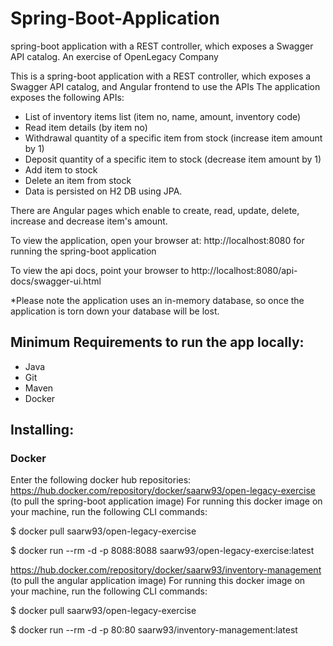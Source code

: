 # Spring-Boot-Application
spring-boot application with a REST controller, which exposes a Swagger API catalog. An exercise of OpenLegacy Company

This is a spring-boot application with a REST controller, which exposes a Swagger API catalog, and Angular frontend to use the APIs
The application exposes the following APIs:
* List of inventory items list (item no, name, amount, inventory code)
* Read item details (by item no)
* Withdrawal quantity of a specific item from stock (increase item amount by 1)
* Deposit quantity of a specific item to stock (decrease item amount by 1)
* Add item to stock
* Delete an item from stock
* Data is persisted on H2 DB using JPA.


There are Angular pages which enable to create, read, update, delete, increase and decrease item's amount.

To view the application, open your browser at: http://localhost:8080 for running the spring-boot application

To view the api docs, point your browser to http://localhost:8080/api-docs/swagger-ui.html

*Please note the application uses an in-memory database, so once the application is torn down your database will be lost.


## Minimum Requirements to run the app locally:

* Java
* Git
* Maven
* Docker


## Installing:

### Docker
Enter the following docker hub repositories: 
https://hub.docker.com/repository/docker/saarw93/open-legacy-exercise (to pull the spring-boot application image)
For running this docker image on your machine, run the following CLI commands:

$ docker pull saarw93/open-legacy-exercise

$ docker run --rm -d -p 8088:8088 saarw93/open-legacy-exercise:latest

https://hub.docker.com/repository/docker/saarw93/inventory-management (to pull the angular application image)
For running this docker image on your machine, run the following CLI commands:

$ docker pull saarw93/open-legacy-exercise

$ docker run --rm -d -p 80:80 saarw93/inventory-management:latest
